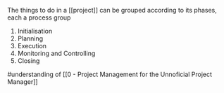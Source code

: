 The things to do in a [[project]] can be grouped according to its phases, each a process group

1. Initialisation
2. Planning
3. Execution
4. Monitoring and Controlling
5. Closing

#understanding of [[0 - Project Management for the Unnoficial Project Manager]]

